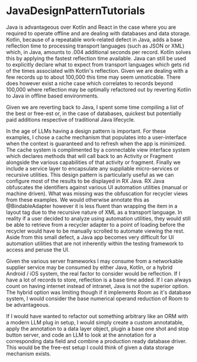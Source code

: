# JavaDesignPatternTutorials

Java is advantageous over Kotlin and React in the case where you are required to operate offline and are dealing with databases and data storage. Kotlin, because of a repeatable work-related defect in Java, adds a base reflection time to processing transport languages (such as JSON or XML) which, in Java, amounts to .004 additional seconds per record. Kotlin solves this by applying the fastest reflection time available. Java can still be used to explicitly declare what to expect from transport languages which gets rid of the times associated with Kotlin's reflection. Given we are dealing with a few records up to about 100,000 this time may seem unnoticable. There does however exist a niche case which correlates to records beyond 100,000 where reflection may be optimally refactored out by reverting Kotlin to Java in offline based environments.

Given we are reverting back to Java, I spent some time compiling a list of the best or free-est or, in the case of databases, quickest but potentially paid additions respective of traditional Java lifecycle.

In the age of LLMs having a design pattern is important. For these examples, I chose a cache mechanism that populates into a user-interface when the context is guaranteed and to refresh when the app is minimized. The cache system is complimented by a connectable view interface system which declares methods that will call back to an Activity or Fragment alongside the various capabilities of that activity or fragment. Finally we include a service layer to encapsulate any suppliable micro-services or recursive utilities. This design pattern is particularly useful as we can configure most of the results to be displayed in RX Java. RX Java obfuscates the identifiers against various UI automation utilities (manual or machine driven). What was missing was the obfuscation for recycler views from these examples. We would otherwise annotate this as @BindableAdapter however it is less fluent than wrapping the item in a layout tag due to the recursive nature of XML as a transport language. In reality if a user decided to analyze using automation utilities, they would still be able to retrieve from a recycler adapter to a point of loading before the recycler would have to be manually scrolled to automate viewing the rest. Aside from this small defect, a Java app becomes very difficult for UI automation utilities that are not inherently within the testing framework to access and peruse the UI.

Given the various server frameworks I may consume from a networkable supplier service may be consumed by either Java, Kotlin, or a hybrid Android / iOS system, the real factor to consider would be reflection. If I have a lot of records to store, reflection is a base time added. If I can always count on having internet instead of intranet, Java is not the superior option. The hybrid option was limiting though if it implements Room as it's database system, I would consider the base numerical operand reduction of Room to be advantageous.

If I would have wanted to refactor out something arbitrary like an ORM with a modern LLM plug in setup, I would simply create a custom annotatable, apply the annotation to a data layer object, plugin a base one shot and stop button server, and code an LLM to look at the annotation for a corresponding data field and combine a production ready database driver. This would be the free-est setup I could think of given a data storage mechanism exists.

